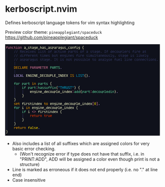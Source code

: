 # kerboscript.nvim
Defines kerboscript language tokens for vim syntax highlighting

Preview color theme: `pineapplegiant/spaceduck` https://github.com/pineapplegiant/spaceduck

<img src="preview/preview.png">

* Also includes a list of all suffixes which are assigned colors for very basic error checking.
  * (Won't recognize error if type does not have that suffix, i.e. in "PRINT:ADD", ADD will be assigned a color even though print is not a structure) 
* Line is marked as erroneous if it does not end properly (i.e. no "." at line end)
* Case insensitive
